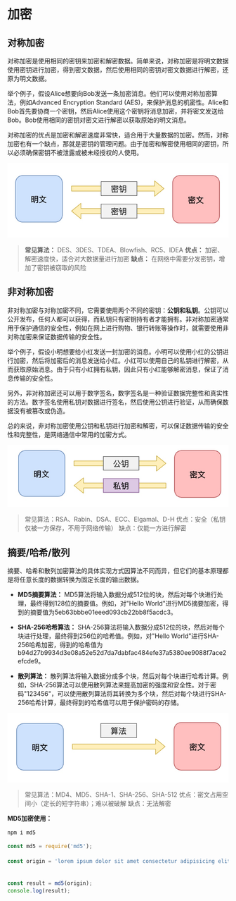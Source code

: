 # 加密

## 对称加密

对称加密是使用相同的密钥来加密和解密数据。简单来说，对称加密是将明文数据使用密钥进行加密，得到密文数据，然后使用相同的密钥对密文数据进行解密，还原为明文数据。

举个例子，假设Alice想要向Bob发送一条加密消息。他们可以使用对称加密算法，例如Advanced Encryption Standard (AES)，来保护消息的机密性。Alice和Bob首先要协商一个密钥，然后Alice使用这个密钥将消息加密，并将密文发送给Bob。Bob使用相同的密钥对密文进行解密以获取原始的明文消息。

对称加密的优点是加密和解密速度非常快，适合用于大量数据的加密。然而，对称加密也有一个缺点，那就是密钥的管理问题。由于加密和解密使用相同的密钥，所以必须确保密钥不被泄露或被未经授权的人使用。

![](./images/16807652176140.jpg)


> **常见算法：** DES、3DES、TDEA、Blowfish、RC5、IDEA
> **优点：** 加密、解密速度快，适合对大数据量进行加密
> **缺点：** 在网络中需要分发密钥，增加了密钥被窃取的风险

## 非对称加密

非对称加密与对称加密不同，它需要使用两个不同的密钥：**公钥和私钥**。公钥可以公开发布，任何人都可以获得，而私钥只有密钥持有者才能拥有。非对称加密通常用于保护通信的安全性，例如在网上进行购物、银行转账等操作时，就需要使用非对称加密来保证数据传输的安全性。

举个例子，假设小明想要给小红发送一封加密的消息。小明可以使用小红的公钥进行加密，然后将加密后的消息发送给小红。小红可以使用自己的私钥进行解密，从而获取原始消息。由于只有小红拥有私钥，因此只有小红能够解密消息，保证了消息传输的安全性。

另外，非对称加密还可以用于数字签名，数字签名是一种验证数据完整性和真实性的方法。数字签名使用私钥对数据进行签名，然后使用公钥进行验证，从而确保数据没有被篡改或伪造。

总的来说，非对称加密使用公钥和私钥进行加密和解密，可以保证数据传输的安全性和完整性，是网络通信中常用的加密方式。

![](./images/16807652417568.jpg)

> 常见算法：RSA、Rabin、DSA、ECC、Elgamal、D-H
> 优点：安全（私钥仅被一方保存，不用于网络传输）
> 缺点：仅能一方进行解密


## 摘要/哈希/散列

摘要、哈希和散列加密算法的具体实现方式因算法不同而异，但它们的基本原理都是将任意长度的数据转换为固定长度的输出数据。

- **MD5摘要算法：** MD5算法将输入数据分成512位的块，然后对每个块进行处理，最终得到128位的摘要值。例如，对"Hello World"进行MD5摘要加密，得到的摘要值为5eb63bbbe01eeed093cb22bb8f5acdc3。

- **SHA-256哈希算法：** SHA-256算法将输入数据分成512位的块，然后对每个块进行处理，最终得到256位的哈希值。例如，对"Hello World"进行SHA-256哈希加密，得到的哈希值为b94d27b9934d3e08a52e52d7da7dabfac484efe37a5380ee9088f7ace2efcde9。

- **散列算法：** 散列算法将输入数据分成多个块，然后对每个块进行哈希计算。例如，SHA-256算法可以使用散列算法来提高加密的强度和安全性。对于密码"123456"，可以使用散列算法将其转换为多个块，然后对每个块进行SHA-256哈希计算，最终得到的哈希值可以用于保护密码的存储。

![](./images/16807655888550.jpg)

> 常见算法：MD4、MD5、SHA-1、SHA-256、SHA-512
> 优点：密文占用空间小（定长的短字符串）；难以被破解
> 缺点：无法解密


**MD5加密使用：**
```js
npm i md5
```

```js
const md5 = require('md5');

const origin = 'lorem ipsum dolor sit amet consectetur adipisicing elit. Quisquam, quod.'
  

const result = md5(origin);
console.log(result);
```